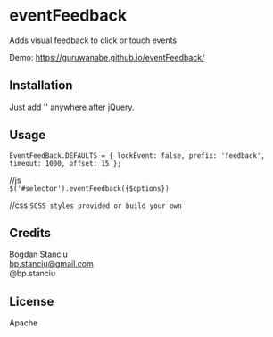 # eventFeedback
Adds visual feedback to click or touch events

Demo: https://guruwanabe.github.io/eventFeedback/

## Installation
Just add '<script src="../eventFeedback.js"></script>' anywhere after jQuery.

## Usage
`EventFeedBack.DEFAULTS = {
	lockEvent: false,
	prefix: 'feedback',
	timeout: 1000,
	offset: 15
};`    

//js  
`$('#selector').eventFeedback({$options})`

//css
`SCSS styles provided or build your own`

## Credits
Bogdan Stanciu  
bp.stanciu@gmail.com  
@bp.stanciu  

## License
Apache 
